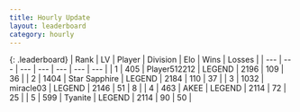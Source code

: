 ```yaml
---
title: Hourly Update
layout: leaderboard
category: hourly
---
```


{: .leaderboard}
| Rank | LV | Player | Division | Elo | Wins | Losses |
| --- | --- | --- | --- | --- | --- | --- |
| <span data-change="0">1</span> | 405 | <span title="ID: 512212">Player512212</span> | LEGEND | <span data-change="0">2196</span> | <span data-change="0">109</span> | <span data-change="0">36</span> |
| <span data-change="0">2</span> | 1404 | <span title="ID: 315148">Star Sapphire</span> | LEGEND | <span data-change="0">2184</span> | <span data-change="0">110</span> | <span data-change="0">37</span> |
| <span data-change="0">3</span> | 1032 | <span title="ID: 416373">miracle03</span> | LEGEND | <span data-change="0">2146</span> | <span data-change="0">51</span> | <span data-change="0">8</span> |
| <span data-change="0">4</span> | 463 | <span title="ID: 455100">AKEE</span> | LEGEND | <span data-change="0">2114</span> | <span data-change="0">72</span> | <span data-change="0">25</span> |
| <span data-change="0">5</span> | 599 | <span title="ID: 534320">Tyanite</span> | LEGEND | <span data-change="0">2114</span> | <span data-change="0">90</span> | <span data-change="0">50</span> |